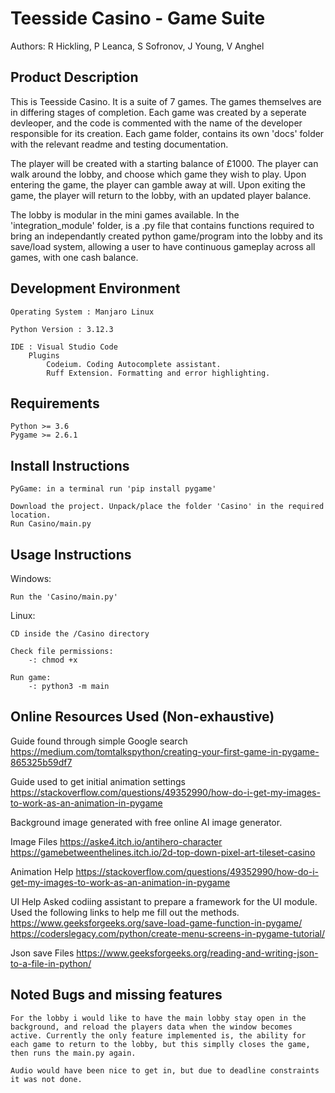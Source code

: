 Teesside Casino - Game Suite
============================

Authors: R Hickling, 
         P Leanca, 
         S Sofronov, 
         J Young, 
         V Anghel

Product Description
-------------------

This is Teesside Casino. It is a suite of 7 games.
The games themselves are in differing stages of completion. Each game was created by a seperate devleoper, and the code is commented with the name of the developer responsible for its creation.
Each game folder, contains its own 'docs' folder with the relevant readme and testing documentation.

The player will be created with a starting balance of £1000. The player can walk around the lobby, and choose which game they wish to play. Upon entering the game, the player can gamble away at will. Upon exiting the game, the player will return to the lobby, with an updated player balance. 

The lobby is modular in the mini games available. In the 'integration_module' folder, is a .py file that contains functions required to bring an independantly created python game/program into the lobby and its save/load system, allowing a user to have continuous gameplay across all games, with one cash balance.



Development Environment
-----------------------

    Operating System : Manjaro Linux 

    Python Version : 3.12.3

    IDE : Visual Studio Code
        Plugins
            Codeium. Coding Autocomplete assistant.
            Ruff Extension. Formatting and error highlighting.


Requirements
------------

    Python >= 3.6
    Pygame >= 2.6.1


Install Instructions
--------------------

    PyGame: in a terminal run 'pip install pygame'

    Download the project. Unpack/place the folder 'Casino' in the required location.
    Run Casino/main.py

Usage Instructions
------------------

Windows:

    Run the 'Casino/main.py'

Linux:

    CD inside the /Casino directory
    
    Check file permissions:        
        -: chmod +x

    Run game:        
        -: python3 -m main


Online Resources Used
(Non-exhaustive)
---------------------

Guide found through simple Google search
    https://medium.com/tomtalkspython/creating-your-first-game-in-pygame-865325b59df7

Guide used to get initial animation settings
    https://stackoverflow.com/questions/49352990/how-do-i-get-my-images-to-work-as-an-animation-in-pygame

Background image generated with free online AI image generator.

Image Files
    https://aske4.itch.io/antihero-character
    https://gamebetweenthelines.itch.io/2d-top-down-pixel-art-tileset-casino

Animation Help
    https://stackoverflow.com/questions/49352990/how-do-i-get-my-images-to-work-as-an-animation-in-pygame

UI Help
    Asked codiing assistant to prepare a framework for the UI module.
        Used the following links to help me fill out the methods.
    https://www.geeksforgeeks.org/save-load-game-function-in-pygame/
    https://coderslegacy.com/python/create-menu-screens-in-pygame-tutorial/

Json save Files
    https://www.geeksforgeeks.org/reading-and-writing-json-to-a-file-in-python/


 
Noted Bugs and missing features
-------------------------------

    For the lobby i would like to have the main lobby stay open in the background, and reload the players data when the window becomes active. Currently the only feature implemented is, the ability for each game to return to the lobby, but this simplly closes the game, then runs the main.py again.

    Audio would have been nice to get in, but due to deadline constraints it was not done.

